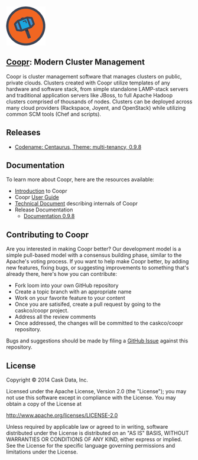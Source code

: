 ![Coopr Logo](docs/docs/source/_images/coopr_logo_fullcolor.png)

## [Coopr](http://cask.co): Modern Cluster Management

Coopr is cluster management software that manages clusters on public, private
clouds. Clusters created with Coopr utilize templates of any hardware and
software stack, from simple standalone LAMP-stack servers and traditional application
servers like JBoss, to full Apache Hadoop clusters comprised of thousands of nodes.
Clusters can be deployed across many cloud providers (Rackspace, Joyent, and OpenStack)
while utilizing common SCM tools (Chef and scripts).

## Releases

   * [Codename: Centaurus, Theme: multi-tenancy, 0.9.8](http://docs.cask.co/coopr/0.9.8/en/overview/release-notes.html)

## Documentation

To learn more about Coopr, here are the resources available:
   * [Introduction](http://caskco.github.io/coopr/) to Coopr
   * Coopr [User Guide](http://docs.cask.co/coopr/current/en/index.html)
   * [Technical Document](http://caskco.github.io/coopr/tech-docs/index.html) describing internals of Coopr
   * Release Documentation
      * [Documentation 0.9.8](http://docs.cask.co/coopr/0.9.8/en/index.html)

## Contributing to Coopr

Are you interested in making Coopr better? Our development model is a simple
pull-based model with a consensus building phase, similar to the Apache's voting process.
If you want to help make Coopr better, by adding new features, fixing bugs, or
suggesting improvements to something that's already there, here's how you can contribute:

 * Fork loom into your own GitHub repository
 * Create a topic branch with an appropriate name
 * Work on your favorite feature to your content
 * Once you are satisifed, create a pull request by going to the caskco/coopr project.
 * Address all the review comments
 * Once addressed, the changes will be committed to the caskco/coopr repository.

Bugs and suggestions should be made by filing a [GitHub Issue](https://github.com/caskco/coopr/issues) against this repository.

## License

   Copyright © 2014 Cask Data, Inc.

Licensed under the Apache License, Version 2.0 (the "License"); you may not use this
software except in compliance with the License. You may obtain a copy of the License at

http://www.apache.org/licenses/LICENSE-2.0

Unless required by applicable law or agreed to in writing, software distributed under the
License is distributed on an "AS IS" BASIS, WITHOUT WARRANTIES OR CONDITIONS OF ANY KIND,
either express or implied. See the License for the specific language governing permissions
and limitations under the License.
